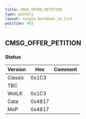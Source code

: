 ```yaml
---
title: CMSG_OFFER_PETITION
type: packets
layout: single_markdown_in_list
position: 452
---
```


## CMSG_OFFER_PETITION

### Status

Version    | Hex        | Comment
---------- | ---------- | ---------- 
Classic    | 0x1C3      | 
TBC        |            |
WotLK      | 0x1C3      | 
Cata       | 0x4817     | 
MoP        | 0x4817     | 